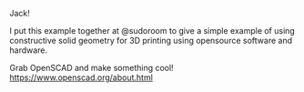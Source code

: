 Jack! 

I put this example together at @sudoroom to give a simple example of using constructive solid geometry for 3D printing using opensource software and hardware.

Grab OpenSCAD and make something cool! 
https://www.openscad.org/about.html
